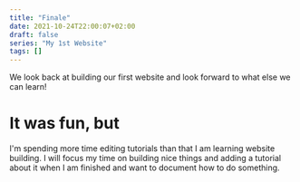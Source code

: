 ```yaml
---
title: "Finale"
date: 2021-10-24T22:00:07+02:00
draft: false
series: "My 1st Website"
tags: []
---
```


We look back at building our first website and look forward to what else we can learn!

<!--more-->

# It was fun, but
I'm spending more time editing tutorials than that I am learning website
building.  I will focus my time on building nice things and adding a tutorial
about it when I am finished and want to document how to do something.
